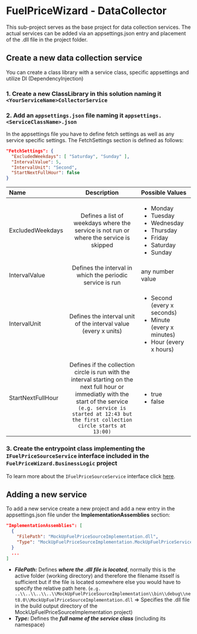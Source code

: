 # FuelPriceWizard - DataCollector
This sub-project serves as the base project for data collection services. The actual services can be added via an appsettings.json entry and placement of the .dll file in the project folder.

## Create a new data collection service
You can create a class library with a service class, specific appsettings and utilize DI (DependencyInjection)

### 1. Create a new ClassLibrary in this solution naming it ``<YourServiceName>CollectorService``
### 2. Add an ``appsettings.json`` file naming it ``appsettings.<ServiceClassName>.json``
In the appsettings file you have to define fetch settings as well as any service specific settings.
The FetchSettings section is defined as follows:

```json
"FetchSettings": {
  "ExcludedWeekdays": [ "Saturday", "Sunday" ],
  "IntervalValue": 5,
  "IntervalUnit": "Second",
  "StartNextFullHour": false
}
```

| Name | Description | Possible Values |
| :- | :-:         | :-    |
| ExcludedWeekdays | Defines a list of weekdays where the service is not run or where the service is skipped | <ul><li>Monday</li><li>Tuesday</li><li>Wednesday</li><li>Thursday</li><li>Friday</li><li>Saturday</li><li>Sunday</li></ul> |
| IntervalValue | Defines the interval in which the periodic service is run | any number value |
| IntervalUnit | Defines the interval unit of the interval value (every x units) | <ul><li>Second (every x seconds)</li><li>Minute (every x minutes)</li><li>Hour (every x hours)</li></ul> |
| StartNextFullHour | Defines if the collection circle is run with the interval starting on the next full hour or immediatly with the start of the service<br>``(e.g. service is started at 12:43 but the first collection circle starts at 13:00)`` | <ul><li>true</li><li>false</li></ul> |

### 3. Create the entrypoint class implementing the ``IFuelPriceSourceService`` interface included in the ``FuelPriceWizard.BusinessLogic`` project

To learn more about the ``IFuelPriceSourceService`` interface click [here](../FuelPriceWizard.BusinessLogic/IFuelPriceSourceService.cs).

## Adding a new service
To add a new service create a new project and add a new entry in the appsettings.json file under the **ImplementationAssemblies** section:

```json
"ImplementationAssemblies": [
  {
    "FilePath": "MockUpFuelPriceSourceImplementation.dll",
    "Type": "MockUpFuelPriceSourceImplementation.MockUpFuelPriceService"
  }
  ...
]
```

- ***FilePath:*** Defines ***where the .dll file is located***, normally this is the active folder (working directory) and therefore the filename itsself is sufficient but if the file is located somewhere else you would have to specify the relative path here. (``e.g. ..\\..\\..\\..\\MockUpFuelPriceSourceImplementation\\bin\\debug\\net8.0\\MockUpFuelPriceSourceImplementation.dll`` => Specifies the .dll file in the build output directory of the MockUpFuelPriceSourceImplementation project)
- ***Type:*** Defines the ***full name of the service class*** (including its namespace)
